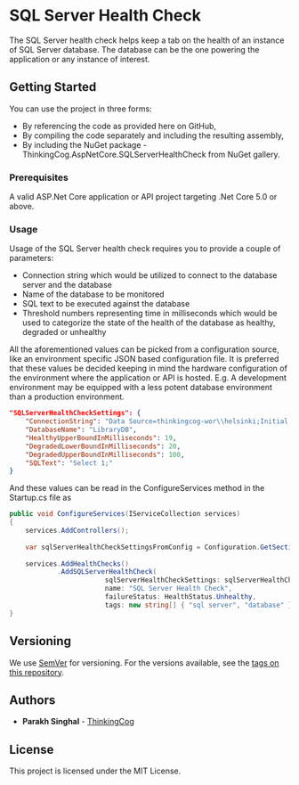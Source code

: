 # SQL Server Health Check
The SQL Server health check helps keep a tab on the health of an instance of SQL Server database. The database can be the one powering the application or any instance of interest.

## Getting Started
You can use the project in three forms:
- By referencing the code as provided here on GitHub,
- By compiling the code separately and including the resulting assembly,
- By including the NuGet package - ThinkingCog.AspNetCore.SQLServerHealthCheck from NuGet gallery.

### Prerequisites
A valid ASP.Net Core application or API project targeting .Net Core 5.0 or above.

### Usage
Usage of the SQL Server health check requires you to provide a couple of parameters:
 - Connection string which would be utilized to connect to the database server and the database
 - Name of the database to be monitored
 - SQL text to be executed against the database
 - Threshold numbers representing time in milliseconds which would be used to categorize the state of the health of the database as healthy, degraded or unhealthy
 
 All the aforementioned values can be picked from a configuration source, like an environment specific JSON based configuration file. It is preferred that these values be decided keeping in mind the hardware configuration of the environment where the application or API is hosted. 
 E.g. A development environment may be equipped with a less potent database environment than a production environment.
 
 
```json
"SQLServerHealthCheckSettings": {
	"ConnectionString": "Data Source=thinkingcog-wor\\helsinki;Initial Catalog=Library;Integrated Security=True",
	"DatabaseName": "LibraryDB",
	"HealthyUpperBoundInMilliseconds": 19,
	"DegradedLowerBoundInMilliseconds": 20,
	"DegradedUpperBoundInMilliseconds": 100,
	"SQLText": "Select 1;"
}
```

And these values can be read in the ConfigureServices method in the Startup.cs file as 

```cs
public void ConfigureServices(IServiceCollection services)
{
    services.AddControllers();            
            
    var sqlServerHealthCheckSettingsFromConfig = Configuration.GetSection("SQLServerHealthCheckSettings").Get<SQLServerHealthCheckOptions>();		
	
	services.AddHealthChecks()
			.AddSQLServerHealthCheck(
                        sqlServerHealthCheckSettings: sqlServerHealthCheckSettingsFromConfig,
                        name: "SQL Server Health Check",
                        failureStatus: HealthStatus.Unhealthy,
                        tags: new string[] { "sql server", "database" });
}
```

## Versioning
We use [SemVer](http://semver.org/) for versioning. For the versions available, see the [tags on this repository](https://github.com/parakhsinghal/ASPNetCoreHealthChecks/tags).

## Authors
* **Parakh Singhal** - [ThinkingCog](http://www.thinkingcog.com)

## License
This project is licensed under the MIT License.